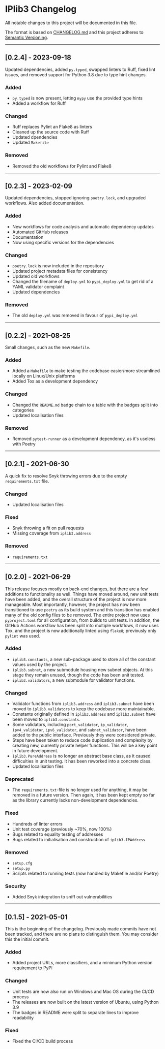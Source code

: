 
# IPlib3 Changelog

All notable changes to this project will be documented in this file.

The format is based on [CHANGELOG.md][CHANGELOG.md]
and this project adheres to [Semantic Versioning][Semantic Versioning].

<!-- 
TEMPLATE

## [major.minor.patch] - yyyy-mm-dd

A message that notes the main changes in the update.

### Added

### Changed

### Deprecated

### Fixed

### Removed

### Security

_______________________________________________________________________________
 
 -->

<!--
EXAMPLE

## [0.2.0] - 2021-06-02

Lorem Ipsum dolor sit amet.

### Added

- Cat pictures hidden in the library
- Added beeswax to the gears

### Changed

- Updated localisation files

-->

<!--
_______________________________________________________________________________

## [0.2.4] - 2023-09-18

Updated dependencies, added `py.typed`, swapped linters to Ruff, fixed lint
issues, and removed support for Python 3.8 due to type hint changes.

### Added

- `py.typed` is now present, letting `mypy` use the provided type hints
- Added a workflow for Ruff

### Changed

- Ruff replaces Pylint an Flake8 as linters
- Cleaned up the source code with Ruff
- Updated dpendencies
- Updated `Makefile`

### Removed

- Removed the old workflows for Pylint and Flake8

-->

_______________________________________________________________________________

## [0.2.4] - 2023-09-18

Updated dependencies, added `py.typed`, swapped linters to Ruff, fixed lint
issues, and removed support for Python 3.8 due to type hint changes.

### Added

- `py.typed` is now present, letting `mypy` use the provided type hints
- Added a workflow for Ruff

### Changed

- Ruff replaces Pylint an Flake8 as linters
- Cleaned up the source code with Ruff
- Updated dpendencies
- Updated `Makefile`

### Removed

- Removed the old workflows for Pylint and Flake8

_______________________________________________________________________________

## [0.2.3] - 2023-02-09

Updated dependencies, stopped ignoring `poetry.lock`, and upgraded workflows.
Also added documentation.

### Added

- New workflows for code analysis and automatic dependency updates
- Automated GitHub releases
- Documentation
- Now using specific versions for the dependencies

### Changed

- `poetry.lock` is now included in the repository
- Updated project metadata files for consistency
- Updated old workflows
- Changed the filename of `deploy.yml` to `pypi_deploy.yml` to get rid of a YAML validator complaint
- Updated dependencies

### Removed

- The old `deploy.yml` was removed in favour of `pypi_deploy.yml`

_______________________________________________________________________________

## [0.2.2] - 2021-08-25

Small changes, such as the new `Makefile`.

### Added

- Added a `Makefile` to make testing the codebase easier/more streamlined locally on Linux/Unix platforms
- Added Tox as a development dependency

### Changed

- Changed the `README.md` badge chain to a table with the badges split into categories
- Updated localisation files

### Removed

- Removed `pytest-runner` as a development dependency, as it's useless with Poetry

_______________________________________________________________________________

## [0.2.1] - 2021-06-30

A quick fix to resolve Snyk throwing errors due to the empty `requirements.txt`
file.

### Changed

- Updated localisation files

### Fixed

- Snyk throwing a fit on pull requests
- Missing coverage from `iplib3.address`

### Removed

- `requirements.txt`

_______________________________________________________________________________

## [0.2.0] - 2021-06-29

This release focuses mostly on back-end changes, but there are a few additions
to functionality as well. Things have moved around, new unit tests have been
added, and the overall structure of the project is now more manageable. Most
importantly, however, the project has now been transitioned to use `poetry` as
its build system and this transition has enabled many of the old config files
to be removed. The entire project now uses `pyproject.toml` for all
configuration, from builds to unit tests. In addition, the GitHub Actions
workflow has been split into multiple workflows, it now uses Tox, and the
project is now additionally linted using `flake8`; previously only `pylint`
was used.

### Added

- `iplib3.constants`, a new sub-package used to store all of the constant
  values used by the project.
- `iplib3.subnet`, a new submodule housing new subnet objects. At this
  stage they remain unused, though the code has been unit tested.
- `iplib3.validators`, a new submodule for validator functions.

### Changed

- Validator functions from `iplib3.address` and `iplib3.subnet` have been
  moved to `iplib3.validators` to keep the codebase more maintainable.
- Constants originally defined in `iplib3.address` and `iplib3.subnet`
  have been moved to `iplib3.constants`.
- Some validators, including `port_validator`, `ip_validator`,
  `ipv4_validator`, `ipv6_validator`, and `subnet_validator`, have been
  added to the public interface. Previously they were considered private.
- Steps have been taken to reduce code duplication and complexity by creating
  new, currently private helper functions. This will be a key point in
  future development.
- `iplib3.PureAddress` is no longer an abstract base class, as it caused
  difficulties in unit testing. It has been reworked into a concrete class.
- Updated localisation files

### Deprecated

- The `requirements.txt`-file is no longer used for anything, it may be removed
  in a future version. Then again, it has been kept empty so far as the library
  currently lacks non-development dependencies.

### Fixed

- Hundreds of linter errors
- Unit test coverage (previously ~70%, now 100%)
- Bugs related to equality testing of addresses
- Bugs related to initialisation and construction of `iplib3.IPAddress`

### Removed

- `setup.cfg`
- `setup.py`
- Scripts related to running tests (now handled by Makefile and/or Poetry)

### Security

- Added Snyk integration to sniff out vulnerabilities

_______________________________________________________________________________

## [0.1.5] - 2021-05-01

This is the beginning of the changelog. Previously made commits have not been
tracked, and there are no plans to distinguish them. You may consider this
the initial commit.

### Added

- Added project URLs, more classifiers,
  and a minimum Python version requirement to PyPI

### Changed

- Unit tests are now also run on Windows and Mac OS during the CI/CD process
- The releases are now built on the latest version of Ubuntu, using Python 3.9
- The badges in README were split to separate lines to improve readability

### Fixed

- Fixed the CI/CD build process

[CHANGELOG.md]: https://keepachangelog.com/en/1.1.0/
[Semantic Versioning]: http://semver.org/

<!-- markdownlint-configure-file {
    "MD022": false,
    "MD024": false,
    "MD030": false,
    "MD032": false
} -->
<!--
    MD022: Blanks around headings
    MD024: No duplicate headings
    MD030: Spaces after list markers
    MD032: Blanks around lists
-->
